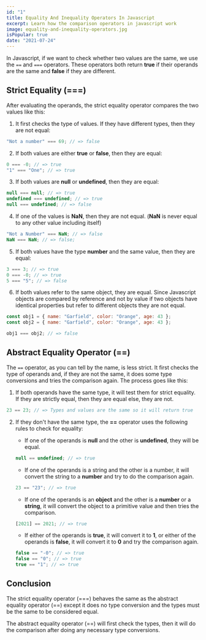 ```yaml
---
id: "1"
title: Equality And Inequality Operators In Javascript
excerpt: Learn how the comparison operators in javascript work
image: equality-and-inequality-operators.jpg
isPopular: true
date: "2021-07-24"
---
```


In Javascript, if we want to check whether two values are the same, we use the `==` and `===` operators.
These operators both return **true** if their operands are the same and **false** if they are different.

## Strict Equality (===)

After evaluating the operands, the strict equality operator compares the two values like this:

1. It first checks the type of values. If they have different types, then they are not equal:

```jsx
"Not a number" === 69; // => false
```

2. If both values are either **true** or **false**, then they are equal:

```jsx
0 === -0; // => true
"1" === "One"; // => true
```

3. If both values are **null** or **undefined**, then they are equal:

```jsx
null === null; // => true
undefined === undefined; // => true
null === undefined; // => false
```

4. If one of the values is **NaN**, then they are not equal. (**NaN** is never equal to any other value including itself)

```jsx
"Not a Number" === NaN; // => false
NaN === NaN; // => false;
```

5. If both values have the type **number** and the same value, then they are equal:

```jsx
3 === 3; // => true
0 === -0; // => true
5 === "5"; // => false
```

6. If both values refer to the same object, they are equal. Since Javascript objects are compared by reference and not by value if two objects have identical properties but refer to different objects they are not equal.

```jsx
const obj1 = { name: "Garfield", color: "Orange", age: 43 };
const obj2 = { name: "Garfield", color: "Orange", age: 43 };

obj1 === obj2; // => false
```

## Abstract Equality Operator (==)

The `==` operator, as you can tell by the name, is less strict.
It first checks the type of operands and, if they are not the same, it does some type conversions and tries the comparison again.
The process goes like this:

1. If both operands have the same type, it will test them for strict equality. If they are strictly equal, then they are equal else, they are not.

```jsx
23 == 23; // => Types and values are the same so it will return true
```

2. If they don't have the same type, the **==** operator uses the following rules to check for equality:

   - If one of the operands is **null** and the other is **undefined**, they will be equal.

   ```jsx
   null == undefined; // => true
   ```

   - If one of the operands is a string and the other is a number, it will convert the string to a **number** and try to do the comparison again.

   ```jsx
   23 == "23"; // => true
   ```

   - If one of the operands is an **object** and the other is a **number** or a **string**, it will convert the object to a primitive value and then tries the comparison.

   ```jsx
   [2021] == 2021; // => true
   ```

   - If either of the operands is **true**, it will convert it to **1**, or either of the operands is **false**, it will convert it to **0** and try the comparison again.

   ```jsx
   false == "-0"; // => true
   false == "0"; // => true
   true == "1"; // => true
   ```

## Conclusion

The strict equality operator (===) behaves the same as the abstract equality operator (==) except it does no type conversion and the types must be the same to be considered equal.

The abstract equality operator (==) will first check the types, then it will do the comparison after doing any necessary type conversions.
